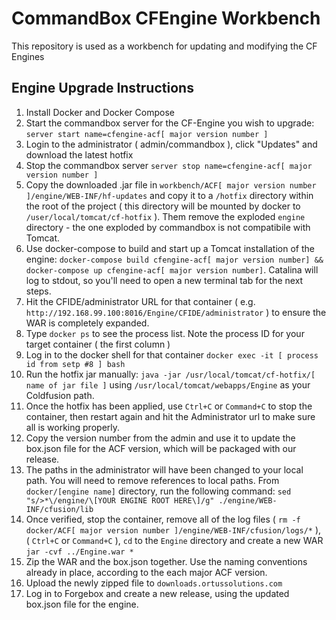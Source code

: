 # CommandBox CFEngine Workbench

This repository is used as a workbench for updating and modifying the CF Engines


## Engine Upgrade Instructions

1.  Install Docker and Docker Compose
2.  Start the commandbox server for the CF-Engine you wish to upgrade: `server start name=cfengine-acf[ major version number ]`
3.  Login to the administrator ( admin/commandbox ), click "Updates" and download the latest hotfix
4.  Stop the commandbox server `server stop name=cfengine-acf[ major version number ]`
5.  Copy the downloaded .jar file in `workbench/ACF[ major version number ]/engine/WEB-INF/hf-updates` and copy it to a `/hotfix` directory within the root of the project ( this directory will be mounted by docker to `/user/local/tomcat/cf-hotfix` ). Them remove the exploded `engine` directory - the one exploded by commandbox is not compatibile with Tomcat.
6.  Use docker-compose to  build and start up a Tomcat installation of the engine: `docker-compose build cfengine-acf[ major version number] && docker-compose up cfengine-acf[ major version number]`.  Catalina will log to stdout, so you'll need to open a new terminal tab for the next steps.
7.  Hit the CFIDE/administrator URL for that container ( e.g. `http://192.168.99.100:8016/Engine/CFIDE/administrator` ) to ensure the WAR is completely expanded.
8.  Type `docker ps` to see the process list.  Note the process ID for your target container ( the first column )
9.  Log in to the docker shell for that container `docker exec -it [ process id from setp #8 ] bash`
10. Run the hotfix jar manually:  `java -jar /usr/local/tomcat/cf-hotfix/[ name of jar file ]` using `/usr/local/tomcat/webapps/Engine` as your Coldfusion path.
11. Once the hotfix has been applied, use `Ctrl+C` or `Command+C` to stop the container, then restart again and hit the Administrator url to make sure all is working properly.
12. Copy the version number from the admin and use it to update the box.json file for the ACF version, which will be packaged with our release.
13. The paths in the administrator will have been changed to your local path.  You will need to remove references to local paths. From `docker/[engine name]` directory, run the following command: `sed "s/>*\/engine/\[YOUR ENGINE ROOT HERE\]/g" ./engine/WEB-INF/cfusion/lib`
13. Once verified, stop the container, remove all of the log files ( `rm -f docker/ACF[ major version number ]/engine/WEB-INF/cfusion/logs/*` ), ( `Ctrl+C` or `Command+C` ), `cd` to the `Engine` directory and create a new WAR `jar -cvf ../Engine.war *`
14. Zip the WAR and the box.json together.  Use the naming conventions already in place, according to the each major ACF version.
15. Upload the newly zipped file to `downloads.ortussolutions.com`
16. Log in to Forgebox and create a new release, using the updated box.json file for the engine.
